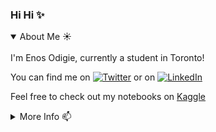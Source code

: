 ### Hi Hi ✨

<details open>
<summary>About Me ☀️</summary>
<br>
I'm Enos Odigie, currently a student in Toronto! 

<!-- Actual text -->

You can find me on [![Twitter][1.2]][1] or on [![LinkedIn][2.2]][2]

<!-- Icons -->

[1.2]: http://i.imgur.com/wWzX9uB.png (twitter icon without padding)
[2.2]: https://raw.githubusercontent.com/MartinHeinz/MartinHeinz/master/linkedin-3-16.png (LinkedIn icon without padding)

<!-- Links to social media accounts -->

[1]: https://twitter.com/enosiie
[2]: https://www.linkedin.com/in/enosodigie

Feel free to check out my notebooks on [Kaggle](https://www.kaggle.com/enosie)
</details>

<details>
<summary>More Info 📫</summary>
<br>
<p>
 
  - website: www.enosie.com
</p>
</details>
